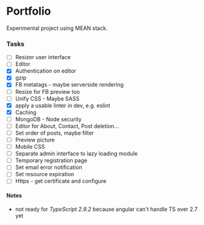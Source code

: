# Portfolio

Experimental project using MEAN stack.

### Tasks

- [ ] Resizer user interface
- [ ] Editor
- [x] Authentication on editor
- [x] gzip
- [x] FB metatags - maybe serverside rendering
- [ ] Resize for FB preview too
- [ ] Unify CSS - Maybe SASS
- [x] apply a usable linter in dev, e.g. eslint
- [x] Caching
- [ ] MongoDB - Node security
- [ ] Editor for About, Contact, Post deletion...
- [ ] Set order of posts, maybe filter
- [ ] Preview picture
- [ ] Mobile CSS
- [ ] Separate admin interface to lazy loading module
- [ ] Temporary registration page
- [ ] Set email error notification
- [ ] Set resource expiration
- [ ] Https - get certificate and configure

#### Notes

- not ready for _TypeScript 2.9.2_ because angular can't handle TS over 2.7 yet
